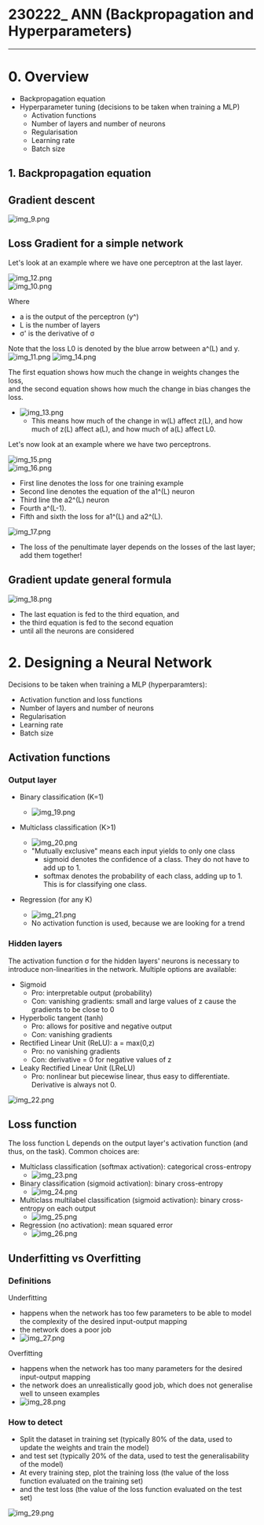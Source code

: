 # 230222_ ANN (Backpropagation and Hyperparameters)

---

# 0. Overview
- Backpropagation equation
- Hyperparameter tuning (decisions to be taken when training a MLP)
  - Activation functions
  - Number of layers and number of neurons
  - Regularisation
  - Learning rate
  - Batch size


## 1. Backpropagation equation
## Gradient descent
![img_9.png](img_9.png)

## Loss Gradient for a simple network
Let's look at an example where we have one perceptron at the last layer.

![img_12.png](img_12.png)<br>
![img_10.png](img_10.png)

Where
- a is the output of the perceptron (y^)
- L is the number of layers
- σ' is the derivative of σ

Note that the loss L0 is denoted by the blue arrow between a^(L) and y.<br>
![img_11.png](img_11.png)
![img_14.png](img_14.png)

The first equation shows how much the change in weights changes the loss,<br>
and the second equation shows how much the change in bias changes the loss.
- ![img_13.png](img_13.png)
  - This means how much of the change in w(L) affect z(L), and how much of z(L) affect a(L), and how much of a(L) affect L0.


Let's now look at an example where we have two perceptrons.

![img_15.png](img_15.png)<br>
![img_16.png](img_16.png)

- First line denotes the loss for one training example
- Second line denotes the equation of the a1^(L) neuron
- Third line the a2^(L) neuron
- Fourth a^(L-1).
- Fifth and sixth the loss for a1^(L) and a2^(L).

![img_17.png](img_17.png)
- The loss of the penultimate layer depends on the losses of the last layer; add them together!

## Gradient update general formula
![img_18.png](img_18.png)

- The last equation is fed to the third equation, and
- the third equation is fed to the second equation
- until all the neurons are considered


# 2. Designing a Neural Network
Decisions to be taken when training a MLP (hyperparamters):
- Activation function and loss functions
- Number of layers and number of neurons
- Regularisation
- Learning rate 
- Batch size

## Activation functions
### Output layer
- Binary classification (K=1)
  - ![img_19.png](img_19.png)

- Multiclass classification (K>1)
  - ![img_20.png](img_20.png)
  - "Mutually exclusive" means each input yields to only one class
    - sigmoid denotes the confidence of a class. They do not have to add up to 1.
    - softmax denotes the probability of each class, adding up to 1. This is for classifying one class.

- Regression (for any K)
  - ![img_21.png](img_21.png)
  - No activation function is used, because we are looking for a trend

### Hidden layers
The activation function σ for the hidden layers' neurons is necessary to introduce non-linearities in the network.
Multiple options are available:
- Sigmoid
  - Pro: interpretable output (probability)
  - Con: vanishing gradients: small and large values of z cause the gradients to be close to 0
- Hyperbolic tangent (tanh)
  - Pro: allows for positive and negative output
  - Con: vanishing gradients
- Rectified Linear Unit (ReLU): a = max(0,z)
  - Pro: no vanishing gradients
  - Con: derivative = 0 for negative values of z
- Leaky Rectified Linear Unit (LReLU)
  - Pro: nonlinear but piecewise linear, thus easy to differentiate. Derivative is always not 0.


![img_22.png](img_22.png)


## Loss function
The loss function L depends on the output layer's activation function (and thus, on the task).
Common choices are:
- Multiclass classification (softmax activation): categorical cross-entropy
  - ![img_23.png](img_23.png)
- Binary classification (sigmoid activation): binary cross-entropy
  - ![img_24.png](img_24.png)
- Multiclass multilabel classification (sigmoid activation): binary cross-entropy on each output
  - ![img_25.png](img_25.png)
- Regression (no activation): mean squared error
  - ![img_26.png](img_26.png)

## Underfitting vs Overfitting
### Definitions
Underfitting
- happens when the network has too few parameters to be able to model the complexity of the desired input-output mapping
- the network does a poor job
- ![img_27.png](img_27.png)

Overfitting
- happens when the network has too many parameters for the desired input-output mapping
- the network does an unrealistically good job, which does not generalise well to unseen examples
- ![img_28.png](img_28.png)

### How to detect
- Split the dataset in training set (typically 80% of the data, used to update the weights and train the model)
- and test set (typically 20% of the data, used to test the generalisability of the model)
- At every training step, plot the training loss (the value of the loss function evaluated on the training set)
- and the test loss (the value of the loss function evaluated on the test set)

![img_29.png](img_29.png)